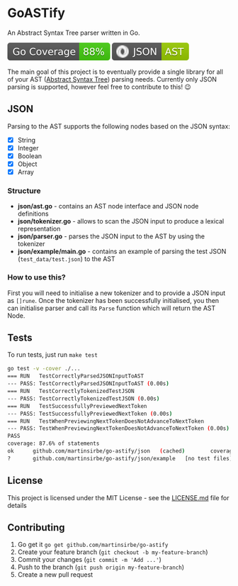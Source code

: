 # GoASTify
  
An Abstract Syntax Tree parser written in Go.
  
![code_coverage_badge](code_coverage.svg) ![json_ast_badge](json_ast.svg) 
  
The main goal of this project is to eventually provide a single library for all of your AST ([Abstract Syntax Tree][AST]) 
parsing needs. Currently only JSON parsing is supported, however feel free to contribute to this! 😉
  
## JSON
Parsing to the AST supports the following nodes based on the JSON syntax:  
- [x] String
- [x] Integer
- [x] Boolean
- [x] Object
- [x] Array
  
### Structure
- **json/ast.go** - contains an AST node interface and JSON node definitions
- **json/tokenizer.go** - allows to scan the JSON input to produce a lexical representation
- **json/parser.go** - parses the JSON input to the AST by using the tokenizer
- **json/example/main.go** - contains an example of parsing the test JSON (`test_data/test.json`) to the AST
  
### How to use this?
First you will need to initialise a new tokenizer and to provide a JSON input as `[]rune`. Once the tokenizer has been 
successfully initialised, you then can initialise parser and call its `Parse` function which will return the AST Node.  
  
## Tests
To run tests, just run `make test`
```bash
go test -v -cover ./...
=== RUN   TestCorrectlyParsedJSONInputToAST
--- PASS: TestCorrectlyParsedJSONInputToAST (0.00s)
=== RUN   TestCorrectlyTokenizedTestJSON
--- PASS: TestCorrectlyTokenizedTestJSON (0.00s)
=== RUN   TestSuccessfullyPreviewedNextToken
--- PASS: TestSuccessfullyPreviewedNextToken (0.00s)
=== RUN   TestWhenPreviewingNextTokenDoesNotAdvanceToNextToken
--- PASS: TestWhenPreviewingNextTokenDoesNotAdvanceToNextToken (0.00s)
PASS
coverage: 87.6% of statements
ok      github.com/martinsirbe/go-astify/json   (cached)        coverage: 87.6% of statements
?       github.com/martinsirbe/go-astify/json/example   [no test files]
```
  
## License
This project is licensed under the MIT License - see the [LICENSE.md](LICENCE.md) file for details
  
## Contributing
  
1. Go get it `go get github.com/martinsirbe/go-astify`
2. Create your feature branch (`git checkout -b my-feature-branch`)
3. Commit your changes (`git commit -m 'Add ...'`)
4. Push to the branch (`git push origin my-feature-branch`)
5. Create a new pull request
  
[AST]: https://en.wikipedia.org/wiki/Abstract_syntax_tree